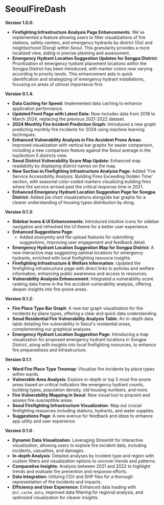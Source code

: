 # SeoulFireDash

**Version 1.0.0**:
- **Firefighting Infrastructure Analysis Page Enhancements**: We've implemented a feature allowing users to filter visualizations of fire stations, safety centers, and emergency hydrants by district (Gu) and neighborhood (Dong) within Seoul. This granularity provides a more localized view, aiding in precise planning and assessment.  
- **Emergency Hydrant Location Suggestion Updates for Songpa District**: Prioritization of emergency hydrant placement locations within the Songpa District has been introduced, with marker colors now varying according to priority levels. This enhancement aids in quick identification and strategizing of emergency hydrant installations, focusing on areas of utmost importance first.


**Version 0.1.4**:
- **Data Caching for Speed:** Implemented data caching to enhance application performance.
- **Updated Front Page with Latest Data:** Now includes data from 2018 to March 2024, replacing the previous 2021-2022 dataset.
- **2024 Monthly Fire Incident Prediction Graph:** Introduced a new graph predicting monthly fire incidents for 2024 using machine learning techniques.
- **Enhanced Vulnerability Analysis in Fire Accident Prone Areas:** Improved visualization with vertical bar graphs for easier comparison, including a new comparison feature against the Seoul average in the top/bottom 5 districts view.
- **Seoul District Vulnerability Score Map Update:** Enhanced map readability by displaying district names on the map.
- **New Section in Firefighting Infrastructure Analysis Page:** Added 'Fire Service Accessibility Analysis: Building Fires Exceeding Golden Time' section, with seasonal color-coded markers visualizing building fires where fire service arrived past the critical response time in 2021.
- **Enhanced Emergency Hydrant Location Suggestion Page for Songpa District:** Added pie chart visualizations alongside bar graphs for a clearer understanding of housing types distribution by dong.

**Version 0.1.3**:
- **Sidebar Icons & UI Enhancements**: Introduced intuitive icons for sidebar navigation and refreshed the UI theme for a better user experience.
- **Enhanced Suggestions Page**:
  - Added anonymity and file upload features for submitting suggestions, improving user engagement and feedback detail.
- **Emergency Hydrant Location Suggestion Map for Songpa District**: A new interactive map suggesting optimal locations for emergency hydrants, enriched with local firefighting resource insights.
- **Firefighting Infrastructure & Welfare Information**: Updated the firefighting infrastructure page with direct links to policies and welfare information, enhancing public awareness and access to resources.
- **Vulnerability Analysis Enhancement**: Integrated a vulnerability score ranking data frame in the fire accident vulnerability analysis, offering deeper insights into fire-prone areas.

**Version 0.1.2**:
- **Fire Place Type Bar Graph**: A new bar graph visualization for fire incidents by place types, offering a clear and quick data understanding.
- **Seoul Residential Fire Vulnerability Analysis Table**: An in-depth data table detailing fire vulnerability in Seoul's residential areas, complementing our graphical analyses.
- **Emergency Hydrant Location Suggestion Page**: Introducing a map visualization for proposed emergency hydrant locations in Songpa District, along with insights into local firefighting resources, to enhance fire preparedness and infrastructure.

**Version 0.1.1**: 
- **Ward Fire Place Type Treemap**: Visualize fire incidents by place types within wards.
- **Vulnerable Area Analysis**: Explore in-depth or top 5 most fire-prone areas based on critical indicators like emergency hydrant counts, building types, population density, old housing numbers, and more.
- **Fire Vulnerability Mapping in Seoul**: New visual tool to pinpoint and assess fire-susceptible areas.
- **Seoul Firefighting Infrastructure Visualization**: Map out crucial firefighting resources including stations, hydrants, and water supplies.
- **Suggestions Page**: A new avenue for feedback and ideas to enhance app utility and user experience.

**Version 0.1.0** :

- **Dynamic Data Visualization**: Leveraging Streamlit for interactive visualization, allowing users to explore fire incident data, including incidents, casualties, and damages.
- **In-depth Analysis**: Detailed analyses by incident type and region with custom filters and visualization options to uncover trends and patterns.
- **Comparative Insights**: Analysis between 2021 and 2022 to highlight trends and evaluate fire prevention and response efforts.
- **Data Integration**: Utilizing CSV and SHP files for a thorough representation of fire incidents and impacts.
- **Efficiency and User Experience**: Enhanced data loading with `@st.cache_data`, improved data filtering for regional analysis, and optimized visualization for clearer insights.
